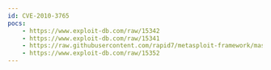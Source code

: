 ```yaml
---
id: CVE-2010-3765
pocs:
    - https://www.exploit-db.com/raw/15342
    - https://www.exploit-db.com/raw/15341
    - https://raw.githubusercontent.com/rapid7/metasploit-framework/master/modules/exploits/windows/browser/mozilla_interleaved_write.rb
    - https://www.exploit-db.com/raw/15352
---
```

